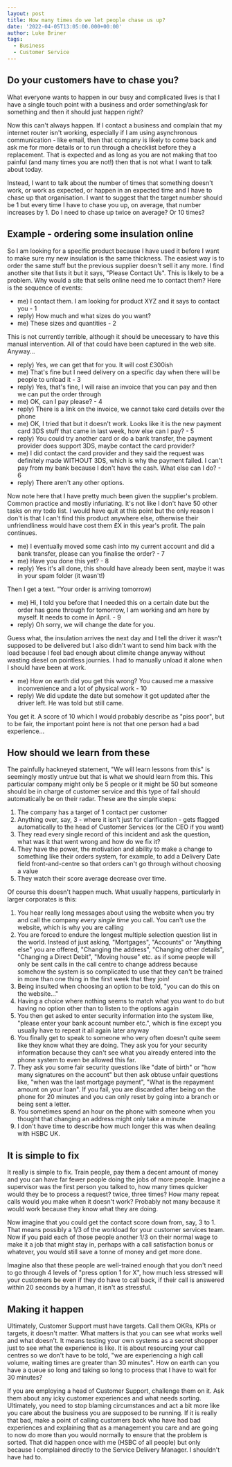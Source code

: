 ```yaml
---
layout: post
title: How many times do we let people chase us up?
date: '2022-04-05T13:05:00.000+00:00'
author: Luke Briner
tags: 
  - Business
  - Customer Service
---
```


## Do your customers have to chase you?
What everyone wants to happen in our busy and complicated lives is that I have a single touch point with a business and order something/ask for something and then it should just happen right?

Now this can't always happen. If I contact a business and complain that my internet router isn't working, especially if I am using asynchronous communication - like email, then that company is likely
to come back and ask me for more details or to run through a checklist before they a replacement. That is expected and as long as you are not making that too painful (and many times you are not!) then
that is not what I want to talk about today.

Instead, I want to talk about the number of times that something doesn't work, or work as expected, or happen in an expected time and I have to chase up that organisation. I want to suggest that the target number
should be 1 but every time I have to chase you up, on average, that number increases by 1. Do I need to chase up twice on average? Or 10 times?

## Example - ordering some insulation online
So I am looking for a specific product because I have used it before I want to make sure my new insulation is the same thickness. The easiest way is to order the same stuff but the previous supplier doesn't
sell it any more. I find another site that lists it but it says, "Please Contact Us". This is likely to be a problem. Why would a site that sells online need me to contact them? Here is the sequence of events:

* me) I contact them. I am looking for product XYZ and it says to contact you - 1
* reply) How much and what sizes do you want?
* me) These sizes and quantities - 2

This is not currently terrible, although it should be unecessary to have this manual intervention. All of that could have been captured in the web site. Anyway...

* reply) Yes, we can get that for you. It will cost £300ish
* me) That's fine but I need delivery on a specific day when there will be people to unload it - 3
* reply) Yes, that's fine, I will raise an invoice that you can pay and then we can put the order through
* me) OK, can I pay please? - 4
* reply) There is a link on the invoice, we cannot take card details over the phone
* me) OK, I tried that but it doesn't work. Looks like it is the new payment card 3DS stuff that came in last week, how else can I pay? - 5
* reply) You could try another card or do a bank transfer, the payment provider does support 3DS, maybe contact the card provider?
* me) I did contact the card provider and they said the request was definitely made WITHOUT 3DS, which is why the payment failed. I can't pay from my bank because I don't have the cash. What else can I do? - 6
* reply) There aren't any other options.

Now note here that I have pretty much been given the supplier's problem. Common practice and mostly infuriating. It's not like I don't have 50 other tasks on my todo list. I would have quit at this point but the
only reason I don't is that I can't find this product anywhere else, otherwise their unfriendliness would have cost them £X in this year's profit. The pain continues.

* me) I eventually moved some cash into my current account and did a bank transfer, please can you finalise the order? - 7
* me) Have you done this yet? - 8
* reply) Yes it's all done, this should have already been sent, maybe it was in your spam folder (it wasn't!)

Then I get a text. "Your order is arriving tomorrow)
* me) Hi, I told you before that I needed this on a certain date but the order has gone through for tomorrow, I am working and am here by myself. It needs to come in April. - 9
* reply) Oh sorry, we will change the date for you.

Guess what, the insulation arrives the next day and I tell the driver it wasn't supposed to be delivered but I also didn't want to send him back with the load because I feel bad enough about climite change anyway
without wasting diesel on pointless journies. I had to manually unload it alone when I should have been at work.

* me) How on earth did you get this wrong? You caused me a massive inconvenience and a lot of physical work - 10
* reply) We did update the date but somehow it got updated after the driver left. He was told but still came.

You get it. A score of 10 which I would probably describe as "piss poor", but to be fair, the important point here is not that one person had a bad experience...

## How should we learn from these
The painfully hackneyed statement, "We will learn lessons from this" is seemingly mostly untrue but that is what we should learn from this. This particular company might only be 5 people or it might be 50 but someone
should be in charge of customer service and this type of fail should automatically be on their radar. These are the simple steps:

1. The company has a target of 1 contact per customer
1. Anything over, say, 3 - where it isn't just for clarification - gets flagged automatically to the head of Customer Services (or the CEO if you want)
1. They read every single record of this incident and ask the question, what was it that went wrong and how do we fix it?
1. They have the power, the motivation and ability to make a change to something like their orders system, for example, to add a Delivery Date field front-and-centre so that orders can't go through without choosing a value
1. They watch their score average decrease over time.

Of course this doesn't happen much. What usually happens, particularly in larger corporates is this:

1. You hear really long messages about using the website when you try and call the company *every single time* you call. You can't use the website, which is why you are calling
1. You are forced to endure the longest multiple selection question list in the world. Instead of just asking, "Mortgages", "Accounts" or "Anything else" you are offered, "Changing the address", "Changing other details", "Changing 
a Direct Debit", "Moving house" etc. as if some people will only be sent calls in the call centre to change address because somehow the system is so complicated to use that they can't be trained in more than one thing in the
first week that they join!
1. Being insulted when choosing an option to be told, "you can do this on the website..."
1. Having a choice where nothing seems to match what you want to do but having no option other than to listen to the options again
1. You then get asked to enter security information into the system like, "please enter your bank account number etc.", which is fine except you usually have to repeat it all again later anyway
1. You finally get to speak to someone who very often doesn't quite seem like they know what they are doing. They ask you for your security information because they can't see what you already entered into the phone system to even
be allowed this far.
1. They ask you some fair security questions like "date of birth" or "how many signatures on the account" but then ask obtuse unfair questions like, "when was the last mortgage payment", "What is the repayment amount on your loan". If
you fail, you are discarded after being on the phone for 20 minutes and you can only reset by going into a branch or being sent a letter.
1. You sometimes spend an hour on the phone with someone when you thought that changing an address might only take a minute
1. I don't have time to describe how much longer this was when dealing with HSBC UK.

## It is simple to fix
It really is simple to fix. Train people, pay them a decent amount of money and you can have far fewer people doing the jobs of more people. Imagine a supervisor was the first person you talked to, how many times quicker would they be
to process a request? twice, three times? How many repeat calls would you make when it doesn't work? Probably not many because it would work because they know what they are doing.

Now imagine that you could get the contact score down from, say, 3 to 1. That means possibly a 1/3 of the workload for your customer services team. Now if you paid each of those people another 1/3 on their normal wage to make it a job
that might stay in, perhaps with a call satisfaction bonus or whatever, you would still save a tonne of money and get more done.

Imagine also that these people are well-trained enough that you don't need to go through 4 levels of "press option 1 for X", how much less stressed will your customers be even if they do have to call back, if their call is answered within
20 seconds by a human, it isn't as stressful.

## Making it happen
Ultimately, Customer Support must have targets. Call them OKRs, KPIs or targets, it doesn't matter. What matters is that you can see what works well and what doesn't. It means testing your own systems as a secret shopper just to see what
the experience is like. It is about resourcing your call centres so we don't have to be told, "we are experiencing a high call volume, waiting times are greater than 30 minutes". How on earth can you have a queue so long and taking so long
to process that I have to wait for 30 minutes?

If you are employing a head of Customer Support, challenge them on it. Ask them about any icky customer experiences and what needs sorting. Ultimately, you need to stop blaming circumstances and act a bit more like you care about the
business you are supposed to be running. If it is really that bad, make a point of calling customers back who have had bad experiences and explaining that as a management you care and are going to now do more than you would normally
to ensure that the problem is sorted. That did happen once with me (HSBC of all people) but only because I complained directly to the Service Delivery Manager. I shouldn't have had to.